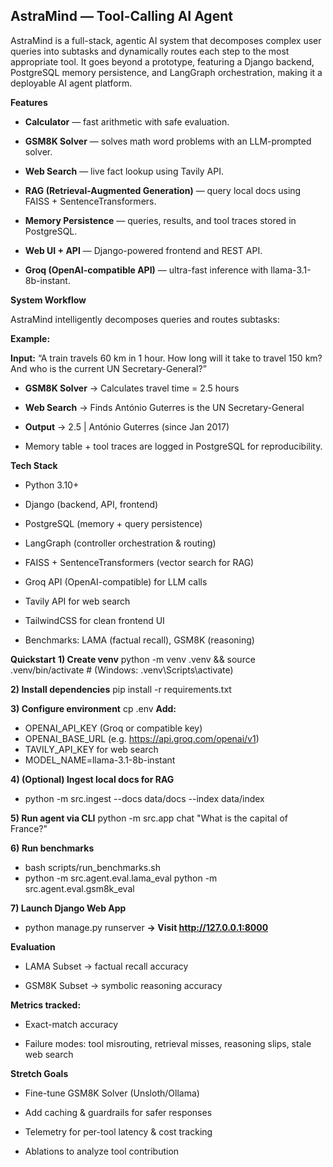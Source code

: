## AstraMind — Tool-Calling AI Agent 

AstraMind is a full-stack, agentic AI system that decomposes complex user queries into subtasks and dynamically routes each step to the most appropriate tool.
It goes beyond a prototype, featuring a Django backend, PostgreSQL memory persistence, and LangGraph orchestration, making it a deployable AI agent platform.

**Features**

- **Calculator** — fast arithmetic with safe evaluation.

- **GSM8K Solver** — solves math word problems with an LLM-prompted solver.

- **Web Search** — live fact lookup using Tavily API.

- **RAG (Retrieval-Augmented Generation)** — query local docs using FAISS + SentenceTransformers.

- **Memory Persistence** — queries, results, and tool traces stored in PostgreSQL.

- **Web UI + API** — Django-powered frontend and REST API.

- **Groq (OpenAI-compatible API)** — ultra-fast inference with llama-3.1-8b-instant.

**System Workflow**

AstraMind intelligently decomposes queries and routes subtasks:

**Example:**

**Input:** “A train travels 60 km in 1 hour. How long will it take to travel 150 km? And who is the current UN Secretary-General?”

- **GSM8K Solver** → Calculates travel time = 2.5 hours

- **Web Search** → Finds António Guterres is the UN Secretary-General

- **Output** → 2.5 | António Guterres (since Jan 2017)

- Memory table + tool traces are logged in PostgreSQL for reproducibility.

**Tech Stack**

- Python 3.10+

- Django (backend, API, frontend)

- PostgreSQL (memory + query persistence)

- LangGraph (controller orchestration & routing)

- FAISS + SentenceTransformers (vector search for RAG)

- Groq API (OpenAI-compatible) for LLM calls

- Tavily API for web search

- TailwindCSS for clean frontend UI

- Benchmarks: LAMA (factual recall), GSM8K (reasoning)

**Quickstart**
**1) Create venv**
python -m venv .venv && source .venv/bin/activate   # (Windows: .venv\Scripts\activate)

**2) Install dependencies**
pip install -r requirements.txt

**3) Configure environment**
cp .env
**Add:**
- OPENAI_API_KEY (Groq or compatible key)
- OPENAI_BASE_URL (e.g. https://api.groq.com/openai/v1)
- TAVILY_API_KEY for web search
- MODEL_NAME=llama-3.1-8b-instant

**4) (Optional) Ingest local docs for RAG**
- python -m src.ingest --docs data/docs --index data/index

**5) Run agent via CLI**
python -m src.app chat "What is the capital of France?"

**6) Run benchmarks**
- bash scripts/run_benchmarks.sh
- python -m src.agent.eval.lama_eval
 python -m src.agent.eval.gsm8k_eval

**7) Launch Django Web App**
- python manage.py runserver
**→ Visit http://127.0.0.1:8000**

**Evaluation**

- LAMA Subset → factual recall accuracy

- GSM8K Subset → symbolic reasoning accuracy

**Metrics tracked:**

- Exact-match accuracy

- Failure modes: tool misrouting, retrieval misses, reasoning slips, stale web search

**Stretch Goals**

- Fine-tune GSM8K Solver (Unsloth/Ollama)

- Add caching & guardrails for safer responses

- Telemetry for per-tool latency & cost tracking

- Ablations to analyze tool contribution

